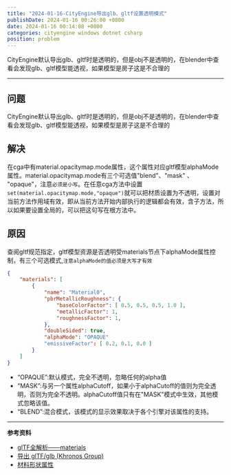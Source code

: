 ```yaml
---
title: "2024-01-16-CityEngine导出glb、gltf设置透明模式"
publishDate: 2024-01-16 00:26:00 +0800
date: 2024-01-16 00:14:08 +0800
categories: cityengine windows dotnet csharp
position: problem
---
```


CityEngine默认导出glb、gltf时是透明的，但是obj不是透明的，在blender中查看会发现glb、gltf模型能透视，如果模型是房子这是不合理的

---

<div id="toc"></div>

## 问题

CityEngine默认导出glb、gltf时是透明的，但是obj不是透明的，在blender中查看会发现glb、gltf模型能透视，如果模型是房子这是不合理的

## 解决

在cga中有material.opacitymap.mode属性，这个属性对应gltf模型alphaMode属性。material.opacitymap.mode有三个可选值"blend"、"mask" 、 "opaque"，注意`必须是小写`。在任意cga方法中设置`set(material.opacitymap.mode,"opaque")`就可以把材质设置为不透明，设置对当前方法作用域有效，即从当前方法开始内部执行的逻辑都会有效，含子方法，所以如果要设置全局的，可以把这句写在根方法中。

## 原因

查阅gltf规范指定，gltf模型资源是否透明受materials节点下alphaMode属性控制，有三个可选模式,`注意alphaMode的值必须是大写才有效`

```json
{
    "materials": [
        {
            "name": "Material0",
            "pbrMetallicRoughness": {
                "baseColorFactor": [ 0.5, 0.5, 0.5, 1.0 ],
                "metallicFactor": 1,
                "roughnessFactor": 1,
            },
            "doubleSided": true,
            "alphaMode": "OPAQUE"
            "emissiveFactor": [ 0.2, 0.1, 0.0 ]
        }
    ]
}
```

* “OPAQUE”:默认模式，完全不透明，忽略任何的alpha值
* “MASK”:与另一个属性alphaCutoff，如果小于alphaCutoff的值则为完全透明，否则为完全不透明。alphaCutoff值只有在"MASK"模式中生效，其他模式忽略该值。
* “BLEND”:混合模式，该模式的显示效果取决于各个引擎对该属性的支持。

---

**参考资料**

- [glTF全解析——materials](https://blog.csdn.net/qq_34205932/article/details/97151022)
- [导出 glTF/glb (Khronos Group)](https://doc.arcgis.com/zh-cn/cityengine/latest/help/help-export-gltf.htm)
- [材料形状属性](https://doc.arcgis.com/zh-cn/cityengine/latest/cga/cga-material-attribute.htm)

